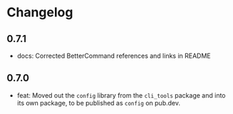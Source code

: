 # Changelog

## 0.7.1
- docs: Corrected BetterCommand references and links in README

## 0.7.0
- feat: Moved out the `config` library from the `cli_tools` package and into its own package, to be published as `config` on pub.dev.
